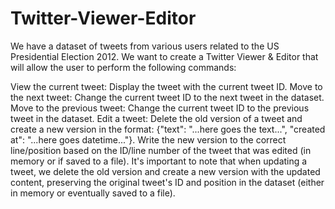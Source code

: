 # Twitter-Viewer-Editor
We have a dataset of tweets from various users related to the US Presidential Election 2012. We want to create a Twitter Viewer & Editor that will allow the user to perform the following commands:

View the current tweet: Display the tweet with the current tweet ID.
Move to the next tweet: Change the current tweet ID to the next tweet in the dataset.
Move to the previous tweet: Change the current tweet ID to the previous tweet in the dataset.
Edit a tweet: Delete the old version of a tweet and create a new version in the format: {"text": "...here goes the text...", "created at": "...here goes datetime..."}.
Write the new version to the correct line/position based on the ID/line number of the tweet that was edited (in memory or if saved to a file).
It's important to note that when updating a tweet, we delete the old version and create a new version with the updated content, preserving the original tweet's ID and position in the dataset (either in memory or eventually saved to a file).
